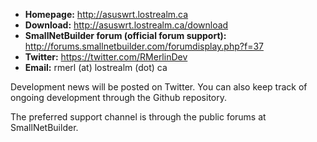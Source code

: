 * **Homepage:** http://asuswrt.lostrealm.ca
* **Download:** http://asuswrt.lostrealm.ca/download
* **SmallNetBuilder forum (official forum support):** http://forums.smallnetbuilder.com/forumdisplay.php?f=37
* **Twitter:** https://twitter.com/RMerlinDev
* **Email:** rmerl (at) lostrealm (dot) ca

Development news will be posted on Twitter.  You can also keep track of ongoing development through the Github repository.

The preferred support channel is through the public forums at SmallNetBuilder.